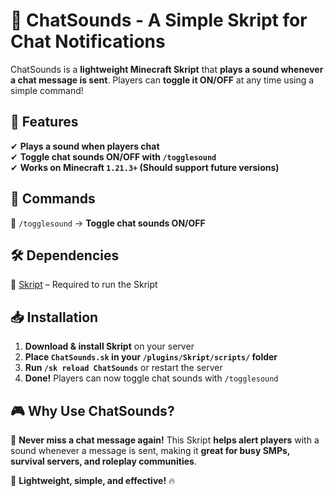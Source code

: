 # 🎵 ChatSounds - A Simple Skript for Chat Notifications  

ChatSounds is a **lightweight Minecraft Skript** that **plays a sound whenever a chat message is sent**. Players can **toggle it ON/OFF** at any time using a simple command!  

## 🔹 Features  
✔ **Plays a sound when players chat**  
✔ **Toggle chat sounds ON/OFF with `/togglesound`**  
✔ **Works on Minecraft `1.21.3+` (Should support future versions)**  

## 🔧 Commands  
📌 `/togglesound` → **Toggle chat sounds ON/OFF**  

## 🛠 Dependencies  
🔹 [Skript](https://github.com/SkriptLang/Skript/releases) – Required to run the Skript  

## 📥 Installation  
1. **Download & install Skript** on your server  
2. **Place `ChatSounds.sk` in your `/plugins/Skript/scripts/` folder**  
3. **Run `/sk reload ChatSounds`** or restart the server  
4. **Done!** Players can now toggle chat sounds with `/togglesound`  

## 🎮 Why Use ChatSounds?  
💬 **Never miss a chat message again!** This Skript **helps alert players** with a sound whenever a message is sent, making it **great for busy SMPs, survival servers, and roleplay communities**.  

🚀 **Lightweight, simple, and effective!** 🔥  
